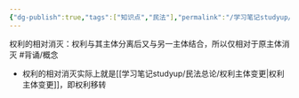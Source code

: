 ```yaml
---
{"dg-publish":true,"tags":["知识点","民法"],"permalink":"/学习笔记studyup/民法总论/权利的相对消灭/","dgPassFrontmatter":true,"created":"2024-07-14T11:57:46.973+08:00","updated":"2024-10-27T19:59:07.496+08:00"}
---
```


权利的相对消灭：权利与其主体分离后又与另一主体结合，所以仅相对于原主体消灭 #背诵/概念 
- 权利的相对消灭实际上就是[[学习笔记studyup/民法总论/权利主体变更\|权利主体变更]]，即权利移转
